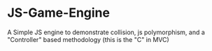 # JS-Game-Engine
A Simple JS engine to demonstrate collision, js polymorphism, and a "Controller" based methodology (this is the "C" in MVC)
